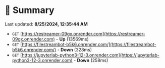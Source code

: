 # 📖 Summary
Last updated: **8/25/2024, 12:35:44 AM**

- `GET` [https://restreamer-09gx.onrender.com](https://restreamer-09gx.onrender.com) - **Up** (13569ms)
- `GET` [https://filestreambot-b5k6.onrender.com/](https://filestreambot-b5k6.onrender.com/) - **Down** (328ms)
- `GET` [https://jupyterlab-python3-12-3.onrender.com](https://jupyterlab-python3-12-3.onrender.com) - **Down** (258ms)
